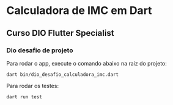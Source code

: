 # Calculadora de IMC em Dart
## Curso DIO Flutter Specialist
### Dio desafio de projeto

Para rodar o app, execute o comando abaixo na raiz do projeto:
```
dart bin/dio_desafio_calculadora_imc.dart
```

Para rodar os testes:
```
dart run test
```